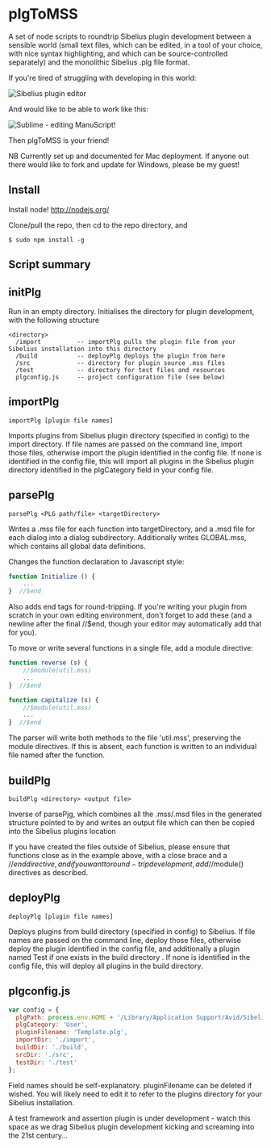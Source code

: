 [sibeditor]: https://github.com/tido/plgToMSS/blob/master/images/sib-plugineditor.jpg "Sibelius"
[sublime]: https://github.com/tido/plgToMSS/blob/master/images/sib-sublime.jpg "Sublime"
# plgToMSS

A set of node scripts to roundtrip Sibelius plugin development
between a sensible world (small text files, which can be edited,
in a tool of your choice, with nice syntax highlighting, and which
can be source-controlled separately) and the monolithic Sibelius .plg
file format.

If you're tired of struggling with developing in this world:

![Sibelius plugin editor][sibeditor]

And would like to be able to work like this:

![Sublime - editing ManuScript!][sublime]

Then plgToMSS is your friend!

NB Currently set up and documented for Mac deployment. If anyone out there
would like to fork and update for Windows, please be my guest!

## Install

Install node! http://nodejs.org/

Clone/pull the repo, then cd to the repo directory, and

```
$ sudo npm install -g
```

## Script summary

## initPlg
Run in an empty directory. Initialises the directory for plugin development, with the following
structure
```
<directory>
  /import          -- importPlg pulls the plugin file from your Sibelius installation into this directory
  /build           -- deployPlg deploys the plugin from here
  /src             -- directory for plugin source .mss files
  /test            -- directory for test files and resources
  plgconfig.js     -- project configuration file (see below)
```

## importPlg
```
importPlg [plugin file names]
```
Imports plugins from Sibelius plugin directory (specified in config) to the import directory. If file names are
passed on the command line, import those files, otherwise import the plugin identified in the config file. If none
is identified in the config file, this will import all plugins in the Sibelius plugin directory identified in 
the plgCategory field in your config file.

## parsePlg
```
parsePlg <PLG path/file> <targetDirectory>
```

Writes a .mss file for each function into targetDirectory, and a .msd file for each dialog into a dialog
subdirectory. Additionally writes GLOBAL.mss, which contains all global data definitions.

Changes the function declaration to Javascript style:
```javascript
function Initialize () {
    ...
}  //$end
```

Also adds end tags for round-tripping. If you're writing your plugin from scratch in your own editing environment,
don't forget to add these (and a newline after the final //$end, though your editor may automatically add that
for you).

To move or write several functions in a single file, add a module directive:

```javascript
function reverse (s) {
    //$module(util.mss)
    ...
}  //$end

function capitalize (s) {
    //$module(util.mss)
    ...
}  //$end
```

The parser will write both methods to the file 'util.mss', preserving the module directives. If this is absent, each
function is written to an individual file named after the function.

## buildPlg
```
buildPlg <directory> <output file>
```

Inverse of parsePjg, which combines all the .mss/.msd files in the generated structure pointed to by
<directory> and writes an output file which can then be copied into the Sibelius plugins location

If you have created the files outside of Sibelius, please ensure that functions close as in the example
above, with a close brace and a //$end directive, and if you want to round-trip development, add //$module() 
directives as described.

## deployPlg
```
deployPlg [plugin file names]
```
Deploys plugins from build directory (specified in config) to Sibelius. If file names are passed on the command
line, deploy those files, otherwise deploy the plugin identified in the config file, and additionally a plugin
named Test<pluginName> if one exists in the build directory . If none is identified in the config file, this will
deploy all plugins in the build directory.


## plgconfig.js
```javascript
var config = {
  plgPath: process.env.HOME + '/Library/Application Support/Avid/Sibelius 7.5/Plugins',
  plgCategory: 'User',
  pluginFilename: 'Template.plg',
  importDir: './import',
  buildDir: './build',
  srcDir: './src',
  testDir: './test'
};

```
Field names should be self-explanatory. pluginFilename can be deleted if wished. You will likely need to edit it
to refer to the plugins directory for your Sibelius installation.

A test framework and assertion plugin is under development - watch this space as we drag Sibelius plugin development
kicking and screaming into the 21st century...
